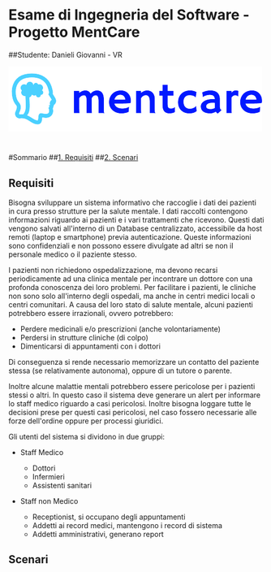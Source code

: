 # Esame di Ingegneria del Software - Progetto MentCare
##Studente: Danieli Giovanni - VR


![Logo of Mentcare](./readmeImages/logo_small.png)

#
#Sommario
##[1. Requisiti](#requisiti)
##[2. Scenari](#scenari)


## Requisiti
Bisogna sviluppare un sistema informativo che raccoglie i dati dei pazienti in cura presso strutture per la salute mentale. I dati raccolti contengono informazioni riguardo ai pazienti e i vari trattamenti che ricevono. Questi dati vengono salvati all'interno di un Database centralizzato, accessibile da host remoti (laptop e smartphone) previa autenticazione. Queste informazioni sono confidenziali e non possono essere divulgate ad altri se non il personale medico o il paziente stesso.

I pazienti non richiedono ospedalizzazione, ma devono recarsi periodicamente ad una clinica mentale per incontrare un dottore con una profonda conoscenza dei loro problemi. Per facilitare i pazienti, le cliniche non sono solo all'interno degli ospedali, ma anche in centri medici locali o centri comunitari. A causa del loro stato di salute mentale, alcuni pazienti potrebbero essere irrazionali, ovvero potrebbero:
- Perdere medicinali e/o prescrizioni (anche volontariamente)
- Perdersi in strutture cliniche (di colpo)
- Dimenticarsi di appuntamenti con i dottori

Di conseguenza si rende necessario memorizzare un contatto del paziente stessa (se relativamente autonoma), oppure di un tutore o parente.

Inoltre alcune malattie mentali potrebbero essere pericolose per i pazienti stessi o altri. In questo caso il sistema deve generare un alert per informare lo staff medico riguardo a casi pericolosi. Inoltre bisogna loggare tutte le decisioni prese per questi casi pericolosi, nel caso fossero necessarie alle forze dell'ordine oppure per processi giuridici.

Gli utenti del sistema si dividono in due gruppi:
- Staff Medico
    - Dottori
    - Infermieri
    - Assistenti sanitari
    

- Staff non Medico
    - Receptionist, si occupano degli appuntamenti
    - Addetti ai record medici, mantengono i record di sistema
    - Addetti amministrativi, generano report
    

## Scenari 